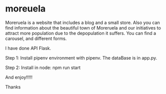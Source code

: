 # moreuela

Moreruela is a website that includes a blog and a small store. Also you can find information
about the beautiful town of Moreruela and our initiatives to attract more population due to 
the depopulation it suffers. You can find a carousel, and different forms.

I have done API Flask.

Step 1: 
Install pipenv environment with pipenv. 
The dataBase is in app.py.


Step 2: 
Install in node:
npm run start


And enjoy!!!!!

Thanks 


